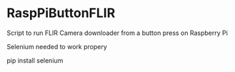 # RaspPiButtonFLIR
Script to run FLIR Camera downloader from a button press on Raspberry Pi

Selenium needed to work propery

pip install selenium
